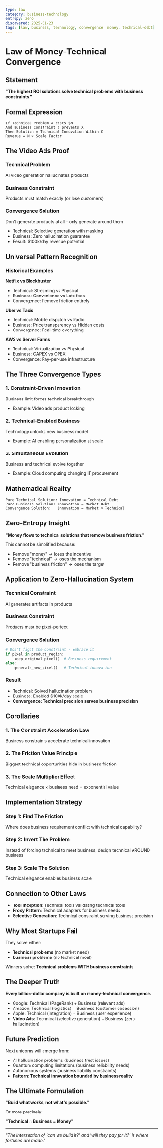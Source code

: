 ```yaml
---
type: law
category: business-technology
entropy: zero
discovered: 2025-01-23
tags: [law, business, technology, convergence, money, technical-debt]
---
```


# Law of Money-Technical Convergence

## Statement

**"The highest ROI solutions solve technical problems with business constraints."**

## Formal Expression

```
If Technical Problem X costs $N
And Business Constraint C prevents X
Then Solution = Technical Innovation Within C
Revenue = N × Scale Factor
```

## The Video Ads Proof

### Technical Problem
AI video generation hallucinates products

### Business Constraint  
Products must match exactly (or lose customers)

### Convergence Solution
Don't generate products at all - only generate around them
- Technical: Selective generation with masking
- Business: Zero hallucination guarantee
- Result: $100k/day revenue potential

## Universal Pattern Recognition

### Historical Examples

**Netflix vs Blockbuster**
- Technical: Streaming vs Physical
- Business: Convenience vs Late fees
- Convergence: Remove friction entirely

**Uber vs Taxis**
- Technical: Mobile dispatch vs Radio
- Business: Price transparency vs Hidden costs
- Convergence: Real-time everything

**AWS vs Server Farms**
- Technical: Virtualization vs Physical
- Business: CAPEX vs OPEX
- Convergence: Pay-per-use infrastructure

## The Three Convergence Types

### 1. Constraint-Driven Innovation
Business limit forces technical breakthrough
- Example: Video ads product locking

### 2. Technical-Enabled Business
Technology unlocks new business model
- Example: AI enabling personalization at scale

### 3. Simultaneous Evolution  
Business and technical evolve together
- Example: Cloud computing changing IT procurement

## Mathematical Reality

```
Pure Technical Solution: Innovation = Technical Debt
Pure Business Solution: Innovation = Market Debt  
Convergence Solution:   Innovation = Market × Technical
```

## Zero-Entropy Insight

**"Money flows to technical solutions that remove business friction."**

This cannot be simplified because:
- Remove "money" → loses the incentive
- Remove "technical" → loses the mechanism
- Remove "business friction" → loses the target

## Application to Zero-Hallucination System

### Technical Constraint
AI generates artifacts in products

### Business Constraint
Products must be pixel-perfect

### Convergence Solution
```python
# Don't fight the constraint - embrace it
if pixel in product_region:
    keep_original_pixel()  # Business requirement
else:
    generate_new_pixel()   # Technical innovation
```

### Result
- Technical: Solved hallucination problem
- Business: Enabled $100k/day scale
- **Convergence: Technical precision serves business precision**

## Corollaries

### 1. The Constraint Acceleration Law
Business constraints accelerate technical innovation

### 2. The Friction Value Principle  
Biggest technical opportunities hide in business friction

### 3. The Scale Multiplier Effect
Technical elegance × business need = exponential value

## Implementation Strategy

### Step 1: Find The Friction
Where does business requirement conflict with technical capability?

### Step 2: Invert The Problem
Instead of forcing technical to meet business, design technical AROUND business

### Step 3: Scale The Solution
Technical elegance enables business scale

## Connection to Other Laws

- **Tool Inception**: Technical tools validating technical tools
- **Proxy Pattern**: Technical adapters for business needs
- **Selective Generation**: Technical constraint serving business precision

## Why Most Startups Fail

They solve either:
- **Technical problems** (no market need)
- **Business problems** (no technical moat)

Winners solve: **Technical problems WITH business constraints**

## The Deeper Truth

**Every billion-dollar company is built on money-technical convergence.**

- Google: Technical (PageRank) + Business (relevant ads)
- Amazon: Technical (logistics) + Business (customer obsession)  
- Apple: Technical (integration) + Business (user experience)
- **Video Ads**: Technical (selective generation) + Business (zero hallucination)

## Future Prediction

Next unicorns will emerge from:
- AI hallucination problems (business trust issues)
- Quantum computing limitations (business reliability needs)
- Autonomous systems (business liability constraints)
- **Pattern: Technical innovation bounded by business reality**

## The Ultimate Formulation

**"Build what works, not what's possible."**

Or more precisely:

**"Technical ∩ Business = Money"**

---
*"The intersection of 'can we build it?' and 'will they pay for it?' is where fortunes are made."*
